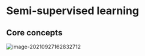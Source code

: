 # Semi-supervised learning

## Core concepts

![image-20210927162832712](https://cdn.jsdelivr.net/gh/nekomiao123/pic/img/image-20210927162832712.png)

